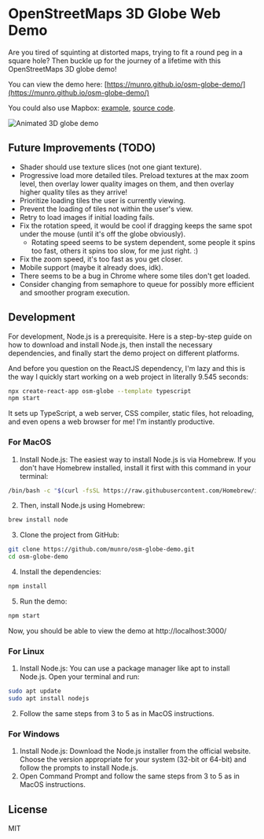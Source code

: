 # OpenStreetMaps 3D Globe Web Demo

Are you tired of squinting at distorted maps, trying to fit a round peg in a square hole? Then buckle up for the journey of a lifetime with this OpenStreetMaps 3D globe demo!

You can view the demo here: [https://munro.github.io/osm-globe-demo/](https://munro.github.io/osm-globe-demo/)

You could also use Mapbox: [example](https://docs.mapbox.com/mapbox-gl-js/example/flyto-options/), [source code](https://github.com/mapbox/mapbox-gl-js/blob/85ff58ce6730b6cefe0e9ce22b464d7cce16c74b/src/geo/projection/globe.js).

<img src="demo.webp" alt="Animated 3D globe demo" />

## Future Improvements (TODO)

-   Shader should use texture slices (not one giant texture).
-   Progressive load more detailed tiles. Preload textures at the max zoom level, then overlay lower quality images on them, and then overlay higher quality tiles as they arrive!
-   Prioritize loading tiles the user is currently viewing.
-   Prevent the loading of tiles not within the user's view.
-   Retry to load images if initial loading fails.
-   Fix the rotation speed, it would be cool if dragging keeps the same spot under the mouse (until it's off the globe obviously).
    -   Rotating speed seems to be system dependent, some people it spins too fast, others it spins too slow, for me just right. :)
-   Fix the zoom speed, it's too fast as you get closer.
-   Mobile support (maybe it already does, idk).
-   There seems to be a bug in Chrome where some tiles don't get loaded.
-   Consider changing from semaphore to queue for possibly more efficient and smoother program execution.

## Development

For development, Node.js is a prerequisite. Here is a step-by-step guide on how to download and install Node.js, then install the necessary dependencies, and finally start the demo project on different platforms.

And before you question on the ReactJS dependency, I'm lazy and this is the way I quickly start working on a web project in literally 9.545 seconds:

```bash
npx create-react-app osm-globe --template typescript
npm start
```

It sets up TypeScript, a web server, CSS compiler, static files, hot reloading, and even opens a web browser for me! I'm instantly productive.

### For MacOS

1. Install Node.js: The easiest way to install Node.js is via Homebrew. If you don't have Homebrew installed, install it first with this command in your terminal:

```bash
/bin/bash -c "$(curl -fsSL https://raw.githubusercontent.com/Homebrew/install/HEAD/install.sh)"
```

2. Then, install Node.js using Homebrew:

```bash
brew install node
```

3. Clone the project from GitHub:

```bash
git clone https://github.com/munro/osm-globe-demo.git
cd osm-globe-demo
```

4. Install the dependencies:

```bash
npm install
```

5. Run the demo:

```bash
npm start
```

Now, you should be able to view the demo at http://localhost:3000/

### For Linux

1. Install Node.js: You can use a package manager like apt to install Node.js. Open your terminal and run:

```bash
sudo apt update
sudo apt install nodejs
```

2. Follow the same steps from 3 to 5 as in MacOS instructions.

### For Windows

1. Install Node.js: Download the Node.js installer from the official website. Choose the version appropriate for your system (32-bit or 64-bit) and follow the prompts to install Node.js.
2. Open Command Prompt and follow the same steps from 3 to 5 as in MacOS instructions.

## License

MIT
